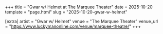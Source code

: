 +++
title = "Gwar w/ Helmet at The Marquee Theater"
date = 2025-10-20
template = "page.html"
slug = "2025-10-20-gwar-w-helmet"

[extra]
artist = "Gwar w/ Helmet"
venue = "The Marquee Theater"
venue_url = "https://www.luckymanonline.com/venue/marquee-theatre/"
+++
